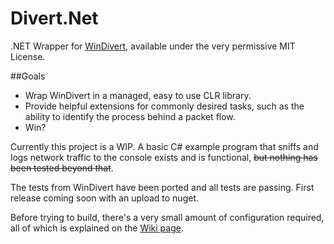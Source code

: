 # Divert.Net

.NET Wrapper for [WinDivert](https://github.com/basil00/Divert), available under the very permissive MIT License. 

##Goals

 - Wrap WinDivert in a managed, easy to use CLR library.
 - Provide helpful extensions for commonly desired tasks, such as the ability to identify the process behind a packet flow.
 - Win?

Currently this project is a WIP. A basic C# example program that sniffs and logs network traffic to the console exists and is functional, ~~but nothing has been tested beyond that~~. 

The tests from WinDivert have been ported and all tests are passing. First release coming soon with an upload to nuget.

Before trying to build, there's a very small amount of configuration required, all of which is explained on the [Wiki page](https://github.com/TechnikEmpire/Divert.Net/wiki).
